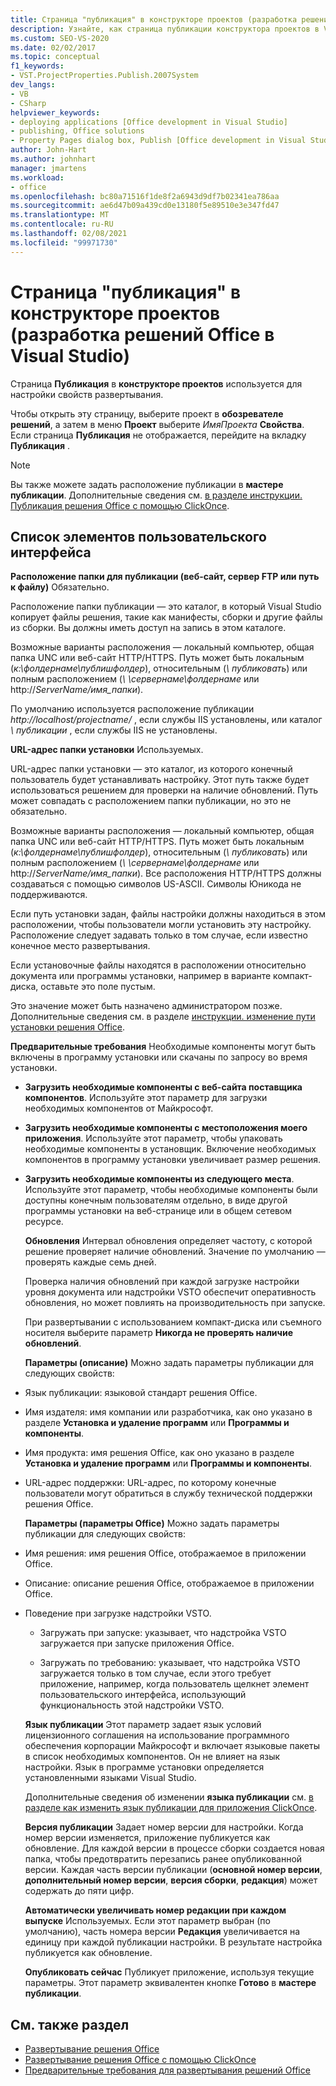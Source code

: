 ```yaml
---
title: Страница "публикация" в конструкторе проектов (разработка решений Office)
description: Узнайте, как страница публикации конструктора проектов в Visual Studio используется для настройки свойств развертывания.
ms.custom: SEO-VS-2020
ms.date: 02/02/2017
ms.topic: conceptual
f1_keywords:
- VST.ProjectProperties.Publish.2007System
dev_langs:
- VB
- CSharp
helpviewer_keywords:
- deploying applications [Office development in Visual Studio]
- publishing, Office solutions
- Property Pages dialog box, Publish [Office development in Visual Studio]
author: John-Hart
ms.author: johnhart
manager: jmartens
ms.workload:
- office
ms.openlocfilehash: bc80a71516f1de8f2a6943d9df7b02341ea786aa
ms.sourcegitcommit: ae6d47b09a439cd0e13180f5e89510e3e347fd47
ms.translationtype: MT
ms.contentlocale: ru-RU
ms.lasthandoff: 02/08/2021
ms.locfileid: "99971730"
---
```

# <a name="publish-page-project-designer-office-development-in-visual-studio"></a>Страница "публикация" в конструкторе проектов (разработка решений Office в Visual Studio)
  Страница **Публикация** в **конструкторе проектов** используется для настройки свойств развертывания.

 Чтобы открыть эту страницу, выберите проект в **обозревателе решений**, а затем в меню **Проект** выберите *ИмяПроекта* **Свойства**. Если страница **Публикация** не отображается, перейдите на вкладку **Публикация** .

> [!NOTE]
> Вы также можете задать расположение публикации в **мастере публикации**. Дополнительные сведения см. [в разделе инструкции. Публикация решения Office с помощью ClickOnce](/previous-versions/bb386095(v=vs.110)).

## <a name="uielement-list"></a>Список элементов пользовательского интерфейса
 **Расположение папки для публикации (веб-сайт, сервер FTP или путь к файлу)** Обязательно.

 Расположение папки публикации — это каталог, в который Visual Studio копирует файлы решения, такие как манифесты, сборки и другие файлы из сборки. Вы должны иметь доступ на запись в этом каталоге.

 Возможные варианты расположения — локальный компьютер, общая папка UNC или веб-сайт HTTP/HTTPS. Путь может быть локальным (*к:\фолдернаме\публишфолдер*), относительным (*\\ публиковать*) или полным расположением (*\\ \сервернаме\фолдернаме* или http://<em>ServerName/имя_папки</em>).

 По умолчанию используется расположение публикации *http://localhost/projectname/* , если службы IIS установлены, или каталог *\\ публикации* , если службы IIS не установлены.

 **URL-адрес папки установки** Используемых.

 URL-адрес папки установки — это каталог, из которого конечный пользователь будет устанавливать настройку. Этот путь также будет использоваться решением для проверки на наличие обновлений. Путь может совпадать с расположением папки публикации, но это не обязательно.

 Возможные варианты расположения — локальный компьютер, общая папка UNC или веб-сайт HTTP/HTTPS. Путь может быть локальным (*к:\фолдернаме\публишфолдер*), относительным (*\\ публиковать*) или полным расположением (*\\ \сервернаме\фолдернаме* или http://<em>ServerName/имя_папки</em>). Все расположения HTTP/HTTPS должны создаваться с помощью символов US-ASCII. Символы Юникода не поддерживаются.

 Если путь установки задан, файлы настройки должны находиться в этом расположении, чтобы пользователи могли установить эту настройку. Расположение следует задавать только в том случае, если известно конечное место развертывания.

 Если установочные файлы находятся в расположении относительно документа или программы установки, например в варианте компакт-диска, оставьте это поле пустым.

 Это значение может быть назначено администратором позже. Дополнительные сведения см. в разделе [инструкции. изменение пути установки решения Office](/previous-versions/bb608626(v=vs.110)).

 **Предварительные требования** Необходимые компоненты могут быть включены в программу установки или скачаны по запросу во время установки.

- **Загрузить необходимые компоненты с веб-сайта поставщика компонентов**. Используйте этот параметр для загрузки необходимых компонентов от Майкрософт.

- **Загрузить необходимые компоненты с местоположения моего приложения**. Используйте этот параметр, чтобы упаковать необходимые компоненты в установщик. Включение необходимых компонентов в программу установки увеличивает размер решения.

- **Загрузить необходимые компоненты из следующего места**. Используйте этот параметр, чтобы необходимые компоненты были доступны конечным пользователям отдельно, в виде другой программы установки на веб-странице или в общем сетевом ресурсе.

  **Обновления** Интервал обновления определяет частоту, с которой решение проверяет наличие обновлений. Значение по умолчанию — проверять каждые семь дней.

  Проверка наличия обновлений при каждой загрузке настройки уровня документа или надстройки VSTO обеспечит оперативность обновления, но может повлиять на производительность при запуске.

  При развертывании с использованием компакт-диска или съемного носителя выберите параметр **Никогда не проверять наличие обновлений**.

  **Параметры (описание)** Можно задать параметры публикации для следующих свойств:

- Язык публикации: языковой стандарт решения Office.

- Имя издателя: имя компании или разработчика, как оно указано в разделе **Установка и удаление программ** или **Программы и компоненты**.

- Имя продукта: имя решения Office, как оно указано в разделе **Установка и удаление программ** или **Программы и компоненты**.

- URL-адрес поддержки: URL-адрес, по которому конечные пользователи могут обратиться в службу технической поддержки решения Office.

  **Параметры (параметры Office)** Можно задать параметры публикации для следующих свойств:

- Имя решения: имя решения Office, отображаемое в приложении Office.

- Описание: описание решения Office, отображаемое в приложении Office.

- Поведение при загрузке надстройки VSTO.

  - Загружать при запуске: указывает, что надстройка VSTO загружается при запуске приложения Office.

  - Загружать по требованию: указывает, что надстройка VSTO загружается только в том случае, если этого требует приложение, например, когда пользователь щелкнет элемент пользовательского интерфейса, использующий функциональность этой надстройки VSTO.

  **Язык публикации** Этот параметр задает язык условий лицензионного соглашения на использование программного обеспечения корпорации Майкрософт и включает языковые пакеты в список необходимых компонентов. Он не влияет на язык настройки. Язык в программе установки определяется установленными языками Visual Studio.

  Дополнительные сведения об изменении **языка публикации** см. [в разделе как изменить язык публикации для приложения ClickOnce](../deployment/how-to-change-the-publish-language-for-a-clickonce-application.md).

  **Версия публикации** Задает номер версии для настройки. Когда номер версии изменяется, приложение публикуется как обновление. Для каждой версии в процессе сборки создается новая папка, чтобы предотвратить перезапись ранее опубликованной версии. Каждая часть версии публикации (**основной номер версии**, **дополнительный номер версии**, **версия сборки**, **редакция**) может содержать до пяти цифр.

  **Автоматически увеличивать номер редакции при каждом выпуске** Используемых. Если этот параметр выбран (по умолчанию), часть номера версии **Редакция** увеличивается на единицу при каждой публикации настройки. В результате настройка публикуется как обновление.

  **Опубликовать сейчас** Публикует приложение, используя текущие параметры. Этот параметр эквивалентен кнопке **Готово** в **мастере публикации**.

## <a name="see-also"></a>См. также раздел

- [Развертывание решения Office](../vsto/deploying-an-office-solution.md)
- [Развертывание решения Office с помощью ClickOnce](../vsto/deploying-an-office-solution-by-using-clickonce.md)
- [Предварительные требования для развертывания решений Office](/previous-versions/bb608617(v=vs.110))